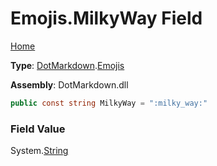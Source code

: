 # Emojis\.MilkyWay Field

[Home](../../../README.md)

**Type**: [DotMarkdown](../../README.md)\.[Emojis](../README.md)

**Assembly**: DotMarkdown\.dll

```csharp
public const string MilkyWay = ":milky_way:"
```

### Field Value

System\.[String](https://docs.microsoft.com/en-us/dotnet/api/system.string)